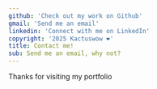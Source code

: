 ```yaml
---
github: 'Check out my work on Github'
gmail: 'Send me an email'
linkedin: 'Connect with me on LinkedIn'
copyright: '2025 Kactuswow ❤️'
title: Contact me!
sub: Send me an email, why not?
---
```


Thanks for visiting my portfolio
